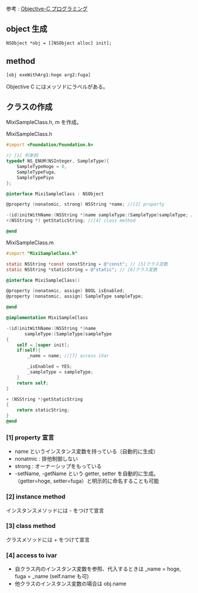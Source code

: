 参考 : [Objective-C プログラミング](https://developer.apple.com/jp/devcenter/ios/library/documentation/ObjC.pdf)
## object 生成
`NSObject *obj = [[NSObject alloc] init];`
## method
`[obj exeWithArg1:hoge arg2:fuga]`

Objective C にはメッソドにラベルがある。
## クラスの作成
MixiSampleClass.h, m を作成。

MixiSampleClass.h
```objective-c
#import <Foundation/Foundation.h>

// [1] 列挙詞
typedef NS_ENUM(NSInteger, SampleType){
    SampleTypeHoge = 0,
    SampleTypeFuga,
    SampleTypePiyo
};

@interface MixiSampleClass : NSObject

@property (nonatomic, strong) NSString *name; //[2] property

-(id)initWithName:(NSString *)name sampleType:(SampleType)sampleType; //[3] instance method
+(NSString *) getStaticString; //[4] class method

@end

```

MixiSampleClass.m
```objective-c
#import "MixiSampleClass.h"

static NSString *const constString = @"const"; // [5]クラス定数
static NSString *staticString = @"static"; // [6]クラス変数

@interface MixiSampleClass()

@property (nonatomic, assign) BOOL isEnabled;
@property (nonatomic, assign) SampleType sampleType;

@end

@implementation MixiSampleClass

-(id)initWithName:(NSString *)name
       sampleType:(SampleType)sampleType
{
    self = [super init];
    if(self){
        _name = name; //[7] access iVar

        _isEnabled = YES;
        _sampleType = sampleType;
    }
    return self;
}

+ (NSString *)getStaticString
{
    return staticString;
}
@end

```
### [1] property 宣言
- name というインスタンス変数を持っている（自動的に生成）
- nonatmic : 排他制御しない
- strong : オーナーシップをもっている
- -setName, -getName という getter, setter を自動的に生成。（getter=hoge, setter=fuga）と明示的に命名することも可能

### [2] instance method
インスタンスメソッドには - をつけて宣言

### [3] class method
クラスメソッドには + をつけて宣言

### [4] access to ivar
- 自クラス内のインスタンス変数を参照、代入するときは _name = hoge, fuga = _name (self.name も可)
- 他クラスのインスタンス変数の場合は obj.name